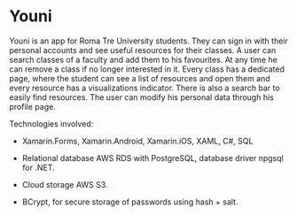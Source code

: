 # Youni
Youni is an app for Roma Tre University students. They can sign in with their personal accounts and see useful resources for their classes.
A user can search classes of a faculty and add them to his favourites. At any time he can remove a class if no longer interested in it.
Every class has a dedicated page, where the student can see a list of resources and open them and every resource has a visualizations indicator. There is also a search bar to easily find resources.
The user can modify his personal data through his profile page.

Technologies involved:

- Xamarin.Forms, Xamarin.Android, Xamarin.iOS, XAML, C#, SQL

- Relational database AWS RDS with PostgreSQL, database driver npgsql for .NET.

- Cloud storage AWS S3.

- BCrypt, for secure storage of passwords using hash + salt.
